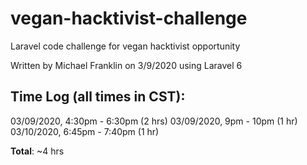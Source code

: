 # vegan-hacktivist-challenge
Laravel code challenge for vegan hacktivist opportunity

Written by Michael Franklin on 3/9/2020 using Laravel 6

## Time Log (all times in CST):

03/09/2020, 4:30pm - 6:30pm (2 hrs)
03/09/2020, 9pm - 10pm (1 hr)
03/10/2020, 6:45pm - 7:40pm (1 hr)

**Total**: ~4 hrs
